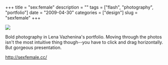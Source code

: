 +++
title = "sex:female"
description = ""
tags = ["flash", "photography", "portfolio"]
date = "2009-04-30"
categories = ["design"]
slug = "sexfemale"
+++


 

  <div id="screens-thumbs" class="clearfix">
    <div class="txt-center" id="design-submission"><a href="http://sexfemale.cc/"><img id='bluga-thumbnail-1587' class='bluga-thumbnail large' src='/media/bluga/
wt49f9aae298bee.jpg'/></a></div>  
  </div>   
<p>Bold photography in Lena Vazhenina's portfolio. Moving through the photos isn't the most intuitive thing though--you have to click and drag horizontally. But gorgeous presentation.</p>
<p><a href="http://sexfemale.cc/">http://sexfemale.cc/</a></p>




